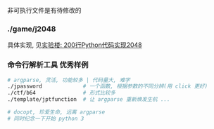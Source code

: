 非可执行文件是有待修改的

### ./game/j2048
具体实现, 见[实验楼: 200行Python代码实现2048](https://www.shiyanlou.com/courses/368)

### 命令行解析工具 优秀样例
``` zsh
# argparse, 灵活, 功能较多 | 代码量大, 难学
./jpassword             # 一个函数, 根据参数的不同分辨(用 click 更好)
./ctf/b64               # 形式比较多
./template/jptfunction  # 让 argparse 重新焕发生机 ...

# docopt, 珍爱生命, 远离 argparse
# 同时纪念一下开始 python 3

```
